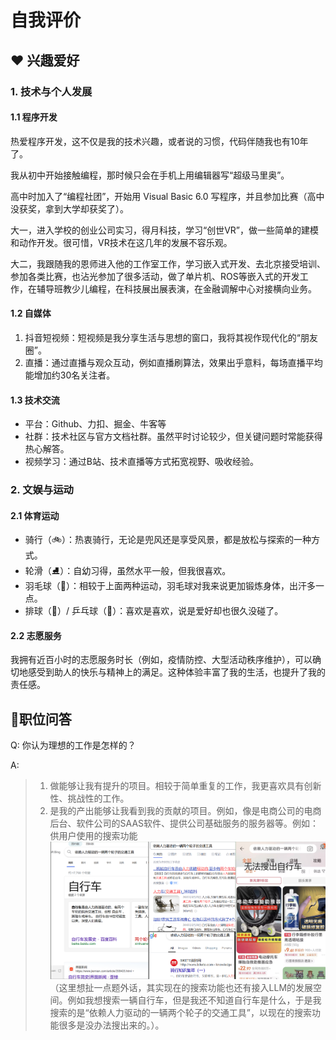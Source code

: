 # 自我评价

## ❤️ 兴趣爱好

### 1. 技术与个人发展

#### 1.1 程序开发

热爱程序开发，这不仅是我的技术兴趣，或者说的习惯，代码伴随我也有10年了。

我从初中开始接触编程，那时候只会在手机上用编辑器写“超级马里奥”。

高中时加入了“编程社团”，开始用 Visual Basic 6.0 写程序，并且参加比赛（高中没获奖，拿到大学却获奖了）。

大一，进入学校的创业公司实习，得月科技，学习“创世VR”，做一些简单的建模和动作开发。很可惜，VR技术在这几年的发展不容乐观。

大二，我跟随我的恩师进入他的工作室工作，学习嵌入式开发、去北京接受培训、参加各类比赛，也沾光参加了很多活动，做了单片机、ROS等嵌入式的开发工作，在辅导班教少儿编程，在科技展出展表演，在金融调解中心对接横向业务。

#### 1.2 自媒体

1. 抖音短视频：短视频是我分享生活与思想的窗口，我将其视作现代化的“朋友圈”。
2. 直播：通过直播与观众互动，例如直播刷算法，效果出乎意料，每场直播平均能增加约30名关注者。

#### 1.3 技术交流

* 平台：Github、力扣、掘金、牛客等
* 社群：技术社区与官方文档社群。虽然平时讨论较少，但关键问题时常能获得热心解答。
* 视频学习：通过B站、技术直播等方式拓宽视野、吸收经验。

### 2. 文娱与运动

#### 2.1 体育运动

* 骑行（🚲）：热衷骑行，无论是兜风还是享受风景，都是放松与探索的一种方式。
* 轮滑（⛸）：自幼习得，虽然水平一般，但我很喜欢。
* 羽毛球（🏸）：相较于上面两种运动，羽毛球对我来说更加锻炼身体，出汗多一点。
* 排球（🏐）/ 乒乓球（🏓）：喜欢是喜欢，说是爱好却也很久没碰了。

#### 2.2 志愿服务

我拥有近百小时的志愿服务时长（例如，疫情防控、大型活动秩序维护），可以确切地感受到助人的快乐与精神上的满足。这种体验丰富了我的生活，也提升了我的责任感。

## 💬职位问答

Q: 你认为理想的工作是怎样的？

A:

> 1. 做能够让我有提升的项目。相较于简单重复的工作，我更喜欢具有创新性、挑战性的工作。
> 2. 是我的产出能够让我看到我的贡献的项目。例如，像是电商公司的电商后台、软件公司的SAAS软件、提供公司基础服务的服务器等。例如：供用户使用的搜索功能
> ![基于LLM的商品搜索-淘宝](../assets/images/search-llm.png)
> （这里想扯一点题外话，其实现在的搜索功能也还有接入LLM的发展空间。例如我想搜索一辆自行车，但是我还不知道自行车是什么，于是我搜索的是“依赖人力驱动的一辆两个轮子的交通工具”，以现在的搜索功能很多是没办法搜出来的。）。
